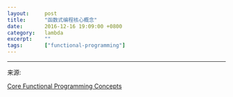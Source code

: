 ```yaml
---
layout:     post
title:      "函数式编程核心概念"
date:       2016-12-16 19:09:00 +0800
category:   lambda
excerpt:    ""
tags:       ["functional-programming"]
---
```


----
来源:

[Core Functional Programming Concepts](https://thesocietea.org/2016/12/core-functional-programming-concepts/)
